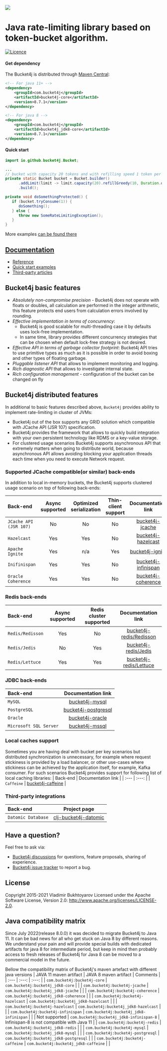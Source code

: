 ![](/asciidoc/src/main/docs/asciidoc/images/white-logo.png)

# Java rate-limiting library based on token-bucket algorithm.

[![Licence](https://img.shields.io/hexpm/l/plug.svg)](https://github.com/bucket4j/bucket4j/blob/master/LICENSE.txt)

#### Get dependency
The Bucket4j is distributed through [Maven Central](http://search.maven.org/):
```xml
<!-- For java 11+ -->
<dependency>
    <groupId>com.bucket4j</groupId>
    <artifactId>bucket4j-core</artifactId>
    <version>8.7.1</version>
</dependency>

<!-- For java 8 -->
<dependency>
    <groupId>com.bucket4j</groupId>
    <artifactId>bucket4j_jdk8-core</artifactId>
    <version>8.7.1</version>
</dependency>
```
#### Quick start
```java
import io.github.bucket4j.Bucket;

...
// bucket with capacity 20 tokens and with refilling speed 1 token per each 6 second
private static Bucket bucket = Bucket.builder()
      .addLimit(limit -> limit.capacity(20).refillGreedy(10, Duration.ofMinutes(1)))
      .build();

private void doSomethingProtected() {
   if (bucket.tryConsume(1)) {
      doSomething();    
   } else {
      throw new SomeRateLimitingException();
   }
}
```
More examples [can be found there](https://bucket4j.com/8.3.0/toc.html#quick-start-examples)

## [Documentation](https://bucket4j.com)
* [Reference](https://bucket4j.com/8.7.0/toc.html)
* [Quick start examples](https://bucket4j.com/8.7.0/toc.html#quick-start-examples)
* [Third-party articles](https://bucket4j.com/#third-party-articles)

## Bucket4j basic features
* *Absolutely non-compromise precision* - Bucket4j does not operate with floats or doubles, all calculation are performed in the integer arithmetic, this feature protects end users from calculation errors involved by rounding.
* *Effective implementation in terms of concurrency*:
  - Bucket4j is good scalable for multi-threading case it by defaults uses lock-free implementation.
  - In same time, library provides different concurrency strategies that can be chosen when default lock-free strategy is not desired.
* *Effective API in terms of garbage collector footprint*: Bucket4j API tries to use primitive types as much as it is possible in order to avoid boxing and other types of floating garbage.
* *Pluggable listener API* that allows to implement monitoring and logging.
* *Rich diagnostic API* that allows to investigate internal state.
* *Rich configuration management* - configuration of the bucket can be changed on fly

## Bucket4j distributed features
In additional to basic features described above, ```Bucket4j``` provides ability to implement rate-limiting in cluster of JVMs:
- Bucket4j out of the box supports any GRID solution which compatible with JCache API (JSR 107) specification.
- Bucket4j provides the framework that allows to quickly build integration with your own persistent technology like RDMS or a key-value storage.
- For clustered usage scenarios Bucket4j supports asynchronous API that extremely matters when going to distribute world, because asynchronous API allows avoiding blocking your application threads each time when you need to execute Network request.

### Supported JCache compatible(or similar) back-ends
In addition to local in-memory buckets, the Bucket4j supports clustered usage scenario on top of following back-ends:

| Back-end                   |  Async supported | Optimized serialization | Thin-client support |                               Documentation link                               |
| :---                       | :---:            | :---:                   |:-------------------:|:------------------------------------------------------------------------------:|
| ```JCache API (JSR 107)``` |  No              | No                      |         No          |     [bucket4j-jcache](https://bucket4j.com/8.7.0/toc.html#bucket4j-jcache)     |
| ```Hazelcast```            |  Yes             | Yes                     |         No          |  [bucket4j-hazelcast](https://bucket4j.com/8.7.0/toc.html#bucket4j-hazelcast)  |
| ```Apache Ignite```        |  Yes             | n/a                     |         Yes         |     [bucket4j-ignite](https://bucket4j.com/8.7.0/toc.html#bucket4j-ignite)     |
| ```Inifinispan```          |  Yes             | Yes                     |         No          | [bucket4j-infinispan](https://bucket4j.com/8.7.0/toc.html#bucket4j-infinispan) |
| ```Oracle Coherence```     |  Yes             | Yes                     |         No          |  [bucket4j-coherence](https://bucket4j.com/8.7.0/toc.html#bucket4j-coherence)  |

### Redis back-ends
| Back-end                   |  Async supported | Redis cluster supported |                                                      Documentation link                                                      |
| :---                       | :---:            |:-----------------------:|:----------------------------------------------------------------------------------------------------------------------------:|
| ```Redis/Redisson```       |  Yes             |           No            | [bucket4j-redis/Redisson](https://bucket4j.com/8.7.0/toc.html#example-of-bucket-instantiation-via-redissonbasedproxymanager) |
| ```Redis/Jedis```          |  No              |           Yes           |    [bucket4j-redis/Jedis](https://bucket4j.com/8.7.0/toc.html#example-of-bucket-instantiation-via-jedisbasedproxymanager)    |
| ```Redis/Lettuce```        |  Yes             |           Yes           |   [bucket4j-redis/Lettuce](https://bucket4j.com/8.7.0/toc.html#example-of-bucket-instantiation-via-lettucebasedproxymanager) |

### JDBC back-ends
| Back-end                   |                                  Documentation link                                  |
|:---------------------------|:------------------------------------------------------------------------------------:|
| ```MySQL```                |       [bucket4j-mysql](https://bucket4j.com/8.7.0/toc.html#mysql-integration)        |
| ```PostgreSQL```           |  [bucket4j-postgresql](https://bucket4j.com/8.7.0/toc.html#postgresql-integration)   |
| ```Oracle```               |      [bucket4j-oracle](https://bucket4j.com/8.7.0/toc.html#oracle-integration)       |
| ```Microsoft SQL Server``` | [bucket4j-mssql](https://bucket4j.com/8.7.0/toc.html#microsoftsqlserver-integration) |


### Local caches support
Sometimes you are having deal with bucket per key scenarios but distributed synchronization is unnecessary, for example where request stickiness is provided by a load balancer, or other use-cases where stickiness can be achieved by the application itself, for example, Kafka consumer. For such scenarios Bucket4j provides support for following list of local caching libraries:
| Back-end                      | Documentation link      |
| :---                          | :---:                   |
| ```Caffeine```                | [bucket4j-caffeine](https://github.com/bucket4j/bucket4j/blob/7.3/bucket4j-caffeine/src/main/java/io/github/bucket4j/caffeine/CaffeineProxyManager.java)      |

### Third-party integrations
| Back-end                      |                               Project page                               |
| :---                          |:------------------------------------------------------------------------:|
| ```Datomic Database```        | [clj-bucket4j-datomic](https://github.com/fr33m0nk/clj-bucket4j-datomic) |

## Have a question?
Feel free to ask via:
* [Bucket4j discussions](https://github.com/bucket4j/bucket4j/discussions) for questions, feature proposals, sharing of experience.
* [Bucket4j issue tracker](https://github.com/bucket4j/bucket4j/issues/new) to report a bug.

## License
Copyright 2015-2021 Vladimir Bukhtoyarov
Licensed under the Apache Software License, Version 2.0: <http://www.apache.org/licenses/LICENSE-2.0>.

## Java compatibility matrix
Since July 2022(release 8.0.0) it was decided to migrate Bucket4j to Java 11. It can be bad news for all who get stuck on Java 8 by different reasons. We understand your pain and will provide special  builds with dedicated artifacts for java 8 for intermediate period, but keep in mind then probably access to fresh releases of Bucket4j for Java 8 can be moved to a commercial model in the future.

Bellow the compatibility matrix of Bucket4j's maven artefact with different java versions
| JAVA 11 maven artifact                               |  JAVA 8 maven artifact                           | Comments                                    |
| :---                                                 | :---:                                            | :---:                                       |
| ```com.bucket4j:bucket4j-core```                     | ```com.bucket4j:bucket4j_jdk8-core```            |                                             |
| ```com.bucket4j:bucket4j-jcache```                   | ```com.bucket4j:bucket4j_jdk8-jcache```          |                                             |
| ```com.bucket4j:bucket4j-coherence```                | ```com.bucket4j:bucket4j_jdk8-coherence```       |                                             |
| ```com.bucket4j:bucket4j-hazelcast```                | ```com.bucket4j:bucket4j_jdk8-hazelcast```       |                                             |
| ```com.bucket4j:bucket4j-hazelcast```                | ```com.bucket4j:bucket4j_jdk8-hazelcast```       |                                             |
| ```com.bucket4j:bucket4j-infinispan```               | ```com.bucket4j:bucket4j_jdk8-infinispan```      |                                             |
|  Not supported                                       | ```com.bucket4j:bucket4j_jdk8-infinispan-8```    | Infinispan-8 is not compatible with Java 11 |
| ```com.bucket4j:bucket4j-redis```                    | ```com.bucket4j:bucket4j_jdk8-redis```           |                                             |
| ```com.bucket4j:bucket4j-mysql```                    | ```com.bucket4j:bucket4j_jdk8-mysql```           |                                             |
| ```com.bucket4j:bucket4j-postgresql```               | ```com.bucket4j:bucket4j_jdk8-postgresql```      |                                             |
| ```com.bucket4j:bucket4j-caffeine```                 | ```com.bucket4j:bucket4j_jdk8-caffeine```        |                                             |

